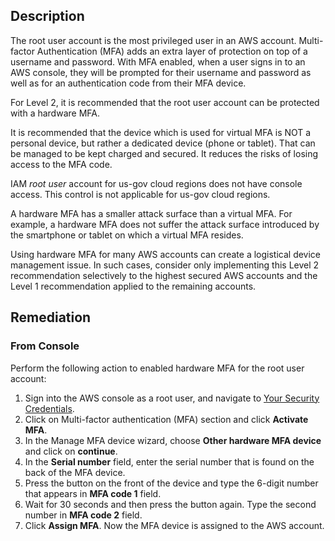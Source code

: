 ## Description

The root user account is the most privileged user in an AWS account. Multi-factor Authentication (MFA) adds an extra layer of protection on top of a username and password. With MFA enabled, when a user signs in to an AWS console, they will be prompted for their username and password as well as for an authentication code from their MFA device.

For Level 2, it is recommended that the root user account can be protected with a hardware MFA.

It is recommended that the device which is used for virtual MFA is NOT a personal device, but rather a dedicated device (phone or tablet). That can be managed to be kept charged and secured. It reduces the risks of losing access to the MFA code.

IAM *root user* account for us-gov cloud regions does not have console access. This control is not applicable for us-gov cloud regions.

A hardware MFA has a smaller attack surface than a virtual MFA. For example, a hardware MFA does not suffer the attack surface introduced by the smartphone or tablet on which a virtual MFA resides.

Using hardware MFA for many AWS accounts can create a logistical device management issue. In such cases, consider only implementing this Level 2 recommendation selectively to the highest secured AWS accounts and the Level 1 recommendation applied to the remaining accounts.

## Remediation

### From Console

Perform the following action to enabled hardware MFA for the root user account:

1. Sign into the AWS console as a root user, and navigate to [Your Security Credentials](https://console.aws.amazon.com/iam/home#/security_credentials).
2. Click on Multi-factor authentication (MFA) section and click **Activate MFA**.
3. In the Manage MFA device wizard, choose **Other hardware MFA device** and click on **continue**.
4. In the **Serial number** field, enter the serial number that is found on the back of the MFA device.
5. Press the button on the front of the device and type the 6-digit number that appears in **MFA code 1** field.
6. Wait for 30 seconds and then press the button again. Type the second number in **MFA code 2** field.
7. Click **Assign MFA**. Now the MFA device is assigned to the AWS account.
